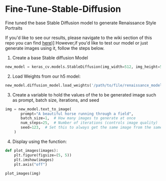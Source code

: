 # Fine-Tune-Stable-Diffusion
Fine tuned the base Stable Diffusion model to generate Renaissance Style Portraits

If you'd like to see our results, please navigate to the wiki section of this repo you can find [here](https://github.com/martingasparyan/Fine-Tune-Stable-Diffusion/wiki))]
However,if you'd like to test our model or just generate images using it, follow the steps below.

1) Create a base Stable diffusion Model
```python
new_model = keras_cv.models.StableDiffusion(img_width=512, img_height=512)
 ```
2) Load Weights from our h5 model:
```python
new_model.diffusion_model.load_weights('/path/to/file/renaissance_model.h5')
```
3) Create a variable to hold the values of the to be generated image such as prompt, batch size, iterations, and seed
```python 
img = new_model.text_to_image(
       prompt="A beautiful horse running through a field",
       batch_size=1,  # How many images to generate at once
       num_steps=25,  # Number of iterations (controls image quality)
       seed=123,  # Set this to always get the same image from the same prompt
    )
```
4) Display using the function:
```python
def plot_images(images):
    plt.figure(figsize=(5, 5))
    plt.imshow(images)
    plt.axis("off")
    
plot_images(img)
```
